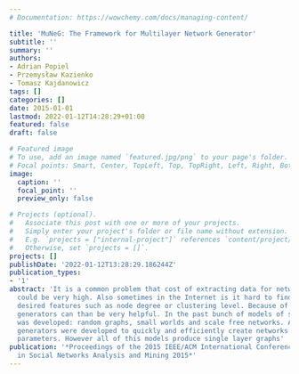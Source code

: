 ```yaml
---
# Documentation: https://wowchemy.com/docs/managing-content/

title: 'MuNeG: The Framework for Multilayer Network Generator'
subtitle: ''
summary: ''
authors:
- Adrian Popiel
- Przemysław Kazienko
- Tomasz Kajdanowicz
tags: []
categories: []
date: 2015-01-01
lastmod: 2022-01-12T14:28:29+01:00
featured: false
draft: false

# Featured image
# To use, add an image named `featured.jpg/png` to your page's folder.
# Focal points: Smart, Center, TopLeft, Top, TopRight, Left, Right, BottomLeft, Bottom, BottomRight.
image:
  caption: ''
  focal_point: ''
  preview_only: false

# Projects (optional).
#   Associate this post with one or more of your projects.
#   Simply enter your project's folder or file name without extension.
#   E.g. `projects = ["internal-project"]` references `content/project/deep-learning/index.md`.
#   Otherwise, set `projects = []`.
projects: []
publishDate: '2022-01-12T13:28:29.186244Z'
publication_types:
- '1'
abstract: 'It is a common problem that cost of extracting data for network analysis
  could be very high. Also sometimes in the Internet is it hard to find graph with
  desired features such as node degree or clustering level. Because of that graph
  generators can than be very helpful. In the past bunch of models of such generators
  was developed: random graphs, small worlds and scale free networks. All of these
  generators were developed to quickly and efficiently create networks with desired
  parameters. However all of this models produce single layer graphs'
publication: '*Proceedings of the 2015 IEEE/ACM International Conference on Advances
  in Social Networks Analysis and Mining 2015*'
---
```

